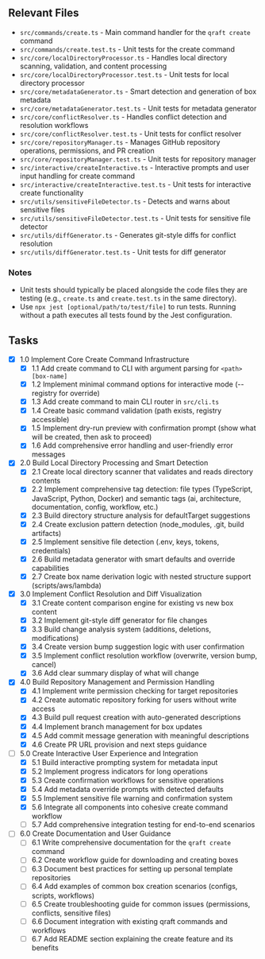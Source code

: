## Relevant Files

- `src/commands/create.ts` - Main command handler for the `qraft create` command
- `src/commands/create.test.ts` - Unit tests for the create command
- `src/core/localDirectoryProcessor.ts` - Handles local directory scanning, validation, and content processing
- `src/core/localDirectoryProcessor.test.ts` - Unit tests for local directory processor
- `src/core/metadataGenerator.ts` - Smart detection and generation of box metadata
- `src/core/metadataGenerator.test.ts` - Unit tests for metadata generator
- `src/core/conflictResolver.ts` - Handles conflict detection and resolution workflows
- `src/core/conflictResolver.test.ts` - Unit tests for conflict resolver
- `src/core/repositoryManager.ts` - Manages GitHub repository operations, permissions, and PR creation
- `src/core/repositoryManager.test.ts` - Unit tests for repository manager
- `src/interactive/createInteractive.ts` - Interactive prompts and user input handling for create command
- `src/interactive/createInteractive.test.ts` - Unit tests for interactive create functionality
- `src/utils/sensitiveFileDetector.ts` - Detects and warns about sensitive files
- `src/utils/sensitiveFileDetector.test.ts` - Unit tests for sensitive file detector
- `src/utils/diffGenerator.ts` - Generates git-style diffs for conflict resolution
- `src/utils/diffGenerator.test.ts` - Unit tests for diff generator

### Notes

- Unit tests should typically be placed alongside the code files they are testing (e.g., `create.ts` and `create.test.ts` in the same directory).
- Use `npx jest [optional/path/to/test/file]` to run tests. Running without a path executes all tests found by the Jest configuration.

## Tasks

- [x] 1.0 Implement Core Create Command Infrastructure
  - [x] 1.1 Add create command to CLI with argument parsing for `<path> [box-name]`
  - [x] 1.2 Implement minimal command options for interactive mode (--registry for override)
  - [x] 1.3 Add create command to main CLI router in `src/cli.ts`
  - [x] 1.4 Create basic command validation (path exists, registry accessible)
  - [x] 1.5 Implement dry-run preview with confirmation prompt (show what will be created, then ask to proceed)
  - [x] 1.6 Add comprehensive error handling and user-friendly error messages

- [x] 2.0 Build Local Directory Processing and Smart Detection
  - [x] 2.1 Create local directory scanner that validates and reads directory contents
  - [x] 2.2 Implement comprehensive tag detection: file types (TypeScript, JavaScript, Python, Docker) and semantic tags (ai, architecture, documentation, config, workflow, etc.)
  - [x] 2.3 Build directory structure analysis for defaultTarget suggestions
  - [x] 2.4 Create exclusion pattern detection (node_modules, .git, build artifacts)
  - [x] 2.5 Implement sensitive file detection (.env, keys, tokens, credentials)
  - [x] 2.6 Build metadata generator with smart defaults and override capabilities
  - [x] 2.7 Create box name derivation logic with nested structure support (scripts/aws/lambda)

- [x] 3.0 Implement Conflict Resolution and Diff Visualization
  - [x] 3.1 Create content comparison engine for existing vs new box content
  - [x] 3.2 Implement git-style diff generator for file changes
  - [x] 3.3 Build change analysis system (additions, deletions, modifications)
  - [x] 3.4 Create version bump suggestion logic with user confirmation
  - [x] 3.5 Implement conflict resolution workflow (overwrite, version bump, cancel)
  - [x] 3.6 Add clear summary display of what will change

- [x] 4.0 Build Repository Management and Permission Handling
  - [x] 4.1 Implement write permission checking for target repositories
  - [x] 4.2 Create automatic repository forking for users without write access
  - [x] 4.3 Build pull request creation with auto-generated descriptions
  - [x] 4.4 Implement branch management for box updates
  - [x] 4.5 Add commit message generation with meaningful descriptions
  - [x] 4.6 Create PR URL provision and next steps guidance

- [ ] 5.0 Create Interactive User Experience and Integration
  - [x] 5.1 Build interactive prompting system for metadata input
  - [x] 5.2 Implement progress indicators for long operations
  - [x] 5.3 Create confirmation workflows for sensitive operations
  - [x] 5.4 Add metadata override prompts with detected defaults
  - [x] 5.5 Implement sensitive file warning and confirmation system
  - [x] 5.6 Integrate all components into cohesive create command workflow
  - [ ] 5.7 Add comprehensive integration testing for end-to-end scenarios

- [ ] 6.0 Create Documentation and User Guidance
  - [ ] 6.1 Write comprehensive documentation for the `qraft create` command
  - [ ] 6.2 Create workflow guide for downloading and creating boxes
  - [ ] 6.3 Document best practices for setting up personal template repositories
  - [ ] 6.4 Add examples of common box creation scenarios (configs, scripts, workflows)
  - [ ] 6.5 Create troubleshooting guide for common issues (permissions, conflicts, sensitive files)
  - [ ] 6.6 Document integration with existing qraft commands and workflows
  - [ ] 6.7 Add README section explaining the create feature and its benefits
